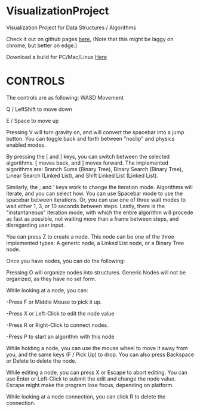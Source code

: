 # VisualizationProject
Visualization Project for Data Structures / Algorithms

Check it out on github pages [here.](https://mwaterman29.github.io/Visualization/Public%20Builds/WebGL_Build1/index.html)
(Note that this might be laggy on chrome, but better on edge.)

Download a build for PC/Mac/Linux [Here](https://downgit.github.io/#/home?url=https://github.com/mwaterman29/Visualization/tree/master/Public%20Builds/Windows_Build1)

# CONTROLS 
The controls are as following:
WASD Movement

Q / LeftShift to move down

E / Space to move up

Pressing V will turn gravity on, and will convert the spacebar into a jump button. You can toggle back and forth between "noclip" and physics enabled modes.

By pressing the \[ and \] keys, you can switch between the selected algorithms. \[ moves back, and \] moves forward. The implemented algorithms are: Branch Sums (Binary Tree), Binary Search (Binary Tree), Linear Search (Linked List), and Shift Linked List (Linked List).

Similarly, the ; and ' keys work to change the iteration mode. Algorithms will iterate, and you can select how. You can use Spacebar mode to use the spacebar between iterations. Or, you can use one of three wait modes to wait either 1, 3, or 10 seconds between steps. Lastly, there is the "instantaneous" iteration mode, with which the entire algorithm will procede as fast as possible, not waiting more than a frame between steps, and disregarding user input.

You can press Z to create a node. This node can be one of the three implemented types: A generic node, a Linked List node, or a Binary Tree node.

Once you have nodes, you can do the following:

Pressing O will organize nodes into structures. Generic Nodes will not be organized, as they have no set form. 

While looking at a node, you can:

-Press F or Middle Mouse to pick it up.

-Press X or Left-Click to edit the node value

-Press R or Right-Click to connect nodes.

-Press P to start an algorithm with this node


While holding a node, you can use the mouse wheel to move it away from you, and the same keys (F / Pick Up) to drop. You can also press Backspace or Delete to delete the node.

While editing a node, you can press X or Escape to abort editing. You can use Enter or Left-Click to submit the edit and change the node value. Escape might make the program lose focus, depending on platform. 

While looking at a node connection, you can click R to delete the connection.

